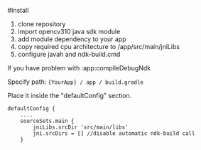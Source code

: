 #Install
1. clone repository
2. import opencv310 java sdk module
3. add module dependency to your app
4. copy required cpu architecture to /app/src/main/jniLibs
5. configure javah and ndk-build.cmd

If you have problem with :app:compileDebugNdk

Specify path:
`{YourApp} / app / build.gradle`

Place it inside the "defaultConfig" section.

```
defaultConfig {
    ....
    sourceSets.main {
        jniLibs.srcDir 'src/main/libs'
        jni.srcDirs = [] //disable automatic ndk-build call
    }
```
